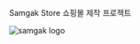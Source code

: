 Samgak Store 쇼핑몰 제작 프로젝트

![samgak logo](https://github.com/khwww/react-shop/assets/144529720/178f9362-5c3f-4825-800c-3e20d90daa2e)


